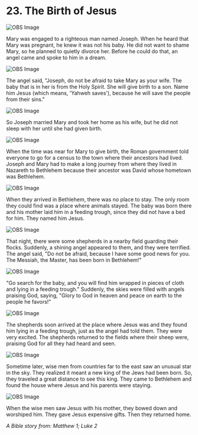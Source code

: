# 23. The Birth of Jesus

![OBS Image](https://cdn.door43.org/obs/jpg/360px/obs-en-23-01.jpg)

Mary was engaged to a righteous man named Joseph. When he heard that Mary was pregnant, he knew it was not his baby. He did not want to shame Mary, so he planned to quietly divorce her. Before he could do that, an angel came and spoke to him in a dream.

![OBS Image](https://cdn.door43.org/obs/jpg/360px/obs-en-23-02.jpg)

The angel said, "Joseph, do not be afraid to take Mary as your wife. The baby that is in her is from the Holy Spirit. She will give birth to a son. Name him Jesus (which means, 'Yahweh saves'), because he will save the people from their sins."

![OBS Image](https://cdn.door43.org/obs/jpg/360px/obs-en-23-03.jpg)

So Joseph married Mary and took her home as his wife, but he did not sleep with her until she had given birth.

![OBS Image](https://cdn.door43.org/obs/jpg/360px/obs-en-23-04.jpg)

When the time was near for Mary to give birth, the Roman government told everyone to go for a census to the town where their ancestors had lived. Joseph and Mary had to make a long journey from where they lived in Nazareth to Bethlehem because their ancestor was David whose hometown was Bethlehem.

![OBS Image](https://cdn.door43.org/obs/jpg/360px/obs-en-23-05.jpg)

When they arrived in Bethlehem, there was no place to stay. The only room they could find was a place where animals stayed. The baby was born there and his mother laid him in a feeding trough, since they did not have a bed for him. They named him Jesus.

![OBS Image](https://cdn.door43.org/obs/jpg/360px/obs-en-23-06.jpg)

That night, there were some shepherds in a nearby field guarding their flocks. Suddenly, a shining angel appeared to them, and they were terrified. The angel said, "Do not be afraid, because I have some good news for you. The Messiah, the Master, has been born in Bethlehem!"

![OBS Image](https://cdn.door43.org/obs/jpg/360px/obs-en-23-07.jpg)

"Go search for the baby, and you will find him wrapped in pieces of cloth and lying in a feeding trough." Suddenly, the skies were filled with angels praising God, saying, "Glory to God in heaven and peace on earth to the people he favors!"

![OBS Image](https://cdn.door43.org/obs/jpg/360px/obs-en-23-08.jpg)

The shepherds soon arrived at the place where Jesus was and they found him lying in a feeding trough, just as the angel had told them. They were very excited. The shepherds returned to the fields where their sheep were, praising God for all they had heard and seen.

![OBS Image](https://cdn.door43.org/obs/jpg/360px/obs-en-23-09.jpg)

Sometime later, wise men from countries far to the east saw an unusual star in the sky. They realized it meant a new king of the Jews had been born. So, they traveled a great distance to see this king. They came to Bethlehem and found the house where Jesus and his parents were staying.

![OBS Image](https://cdn.door43.org/obs/jpg/360px/obs-en-23-10.jpg)

When the wise men saw Jesus with his mother, they bowed down and worshiped him. They gave Jesus expensive gifts. Then they returned home.

_A Bible story from: Matthew 1; Luke 2_
